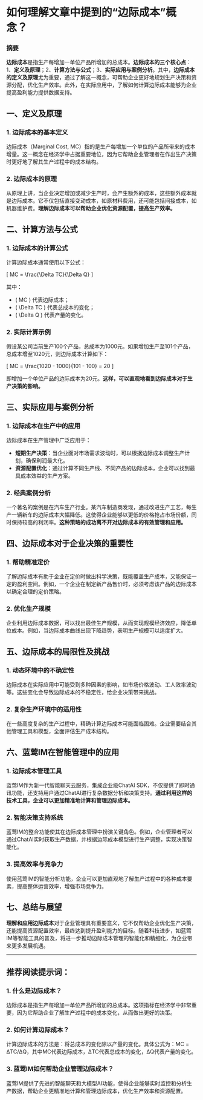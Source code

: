 # 如何理解文章中提到的“边际成本”概念？

### 摘要

**边际成本**是指生产每增加一单位产品所增加的总成本。**边际成本的三个核心点**：1、**定义及原理**；2、**计算方法与公式**；3、**实际应用与案例分析**。其中，**边际成本的定义及原理**尤为重要，通过了解这一概念，可帮助企业更好地规划生产决策和资源分配，优化生产效率。此外，在实际应用中，了解如何计算边际成本能够为企业提高盈利能力提供数据支持。

## 一、定义及原理

### 1. 边际成本的基本定义

边际成本（Marginal Cost, MC）指的是生产每增加一个单位的产品所带来的成本增量。这一概念在经济学中占据重要地位，因为它帮助企业管理者在作出生产决策时更好地了解其生产过程中的成本结构。

### 2. 边际成本的原理

从原理上讲，当企业决定增加或减少生产时，会产生额外的成本，这些额外成本就是边际成本。它不仅包括直接变动成本，如原材料费用，还可能包括间接成本，如机器维护费。**理解边际成本可以帮助企业优化资源配置，提高生产效率。**

## 二、计算方法与公式

### 1. 边际成本的计算公式

计算边际成本通常使用以下公式：

\[ MC = \frac{\Delta TC}{\Delta Q} \]

其中：
- \( MC \) 代表边际成本；
- \( \Delta TC \) 代表总成本的变化；
- \( \Delta Q \) 代表产量的变化。

### 2. 实际计算示例

假设某公司当前生产100个产品，总成本为1000元。如果增加生产至101个产品，总成本增至1020元，则边际成本计算如下：

\[ MC = \frac{1020 - 1000}{101 - 100} = 20 \]

即增加一个单位产品的边际成本为20元。**这样，可以直观地看到边际成本对于生产决策的影响。**

## 三、实际应用与案例分析

### 1. 边际成本在生产中的应用

边际成本在生产管理中广泛应用于：
- **短期生产决策**：当企业面对市场需求波动时，可以根据边际成本调整生产计划，确保利润最大化。
- **资源配置优化**：通过计算不同生产线、不同产品的边际成本，企业可以找到最具成本效益的生产方案。

### 2. 经典案例分析

一个著名的案例是在汽车生产行业。某汽车制造商发现，通过改进生产工艺，每生产一辆新车的边际成本大幅降低。这使得企业能够以更低的价格抢占市场份额，同时保持较高的利润率。**这种策略的成功离不开对边际成本的有效管理和应用。**

## 四、边际成本对于企业决策的重要性

### 1. 帮助精准定价

了解边际成本有助于企业在定价时做出科学决策，既能覆盖生产成本，又能保证一定的盈利空间。例如，一个企业在制定新产品售价时，必须考虑该产品的边际成本以确定合理的定价策略。

### 2. 优化生产规模

企业利用边际成本数据，可以找出最佳生产规模，从而实现规模经济效应，降低单位成本。例如，当边际成本曲线出现下降趋势，表明生产规模可以适度扩大。

## 五、边际成本的局限性及挑战

### 1. 动态环境中的不确定性

边际成本在实际应用中可能受到多种因素的影响，如市场价格波动、工人效率波动等。这些变化会导致边际成本的不稳定性，给企业决策带来挑战。

### 2. 复杂生产环境中的适用性

在一些高度复杂的生产过程中，精确计算边际成本可能面临困难。企业需要结合其他管理工具和模型，全面评估生产成本结构。

## 六、蓝莺IM在智能管理中的应用

### 1. 边际成本管理工具

蓝莺IM作为新一代智能聊天云服务，集成企业级ChatAI SDK，不仅提供了即时通讯功能，还支持用户通过ChatAI进行复杂数据分析和决策支持。**通过利用这样的技术工具，企业可以更加精准地计算和管理边际成本。**

### 2. 智能决策支持系统

蓝莺IM的整合功能使其在边际成本管理中扮演关键角色。例如，企业管理者可以通过ChatAI实时获取生产数据，并根据边际成本模型进行生产调整，实现决策智能化。

### 3. 提高效率与竞争力

使用蓝莺IM的智能分析功能，企业可以更加直观地了解生产过程中的各种成本要素，提高整体运营效率，增强市场竞争力。

## 七、总结与展望

**理解和应用边际成本**对于企业管理具有重要意义，它不仅帮助企业优化生产决策，还能提高资源配置效率，最终达到提升盈利能力的目标。随着科技进步，如蓝莺IM等智能工具的普及，将进一步推动边际成本管理的智能化和精细化，为企业带来更多发展机遇。

---

## 推荐阅读提示词：

### **1. 什么是边际成本？**

边际成本是指生产每增加一单位产品所增加的总成本。这项指标在经济学中非常重要，因为它帮助企业了解生产过程中的成本变化，从而做出更好的决策。

### **2. 如何计算边际成本？**

计算边际成本的方法是：将总成本的变化除以产量的变化。具体公式为：MC = ΔTC/ΔQ，其中MC代表边际成本，ΔTC代表总成本的变化，ΔQ代表产量的变化。

### **3. 蓝莺IM如何帮助企业管理边际成本？**

蓝莺IM提供了先进的智能聊天和大模型AI功能，使得企业能够实时监控和分析生产数据，帮助企业更精准地计算和管理边际成本，优化生产效率和资源配置。